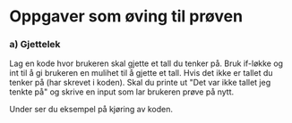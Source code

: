 # Oppgaver som øving til prøven

### a) Gjettelek

Lag en kode hvor brukeren skal gjette et tall du tenker på.
Bruk if-løkke og int til å gi brukeren en mulihet til å gjette et tall. Hvis det ikke er tallet du tenker på (har skrevet i koden). Skal du printe ut "Det var ikke tallet jeg tenkte på" og skrive en input som lar brukeren prøve på nytt.

Under ser du eksempel på kjøring av koden. 

```{python}

```
